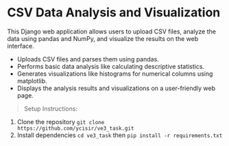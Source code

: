 # CSV Data Analysis and Visualization
This Django web application allows users to upload CSV files, analyze the data using pandas and NumPy, and visualize the results on the web interface.

+ Uploads CSV files and parses them using pandas.
+ Performs basic data analysis like calculating descriptive statistics.
+ Generates visualizations like histograms for numerical columns using matplotlib.
+ Displays the analysis results and visualizations on a user-friendly web page.

> Setup Instructions:

1. Clone the repository `git clone https://github.com/ycisir/ve3_task.git`
2. Install dependencies `cd ve3_task` then `pip install -r requirements.txt`
